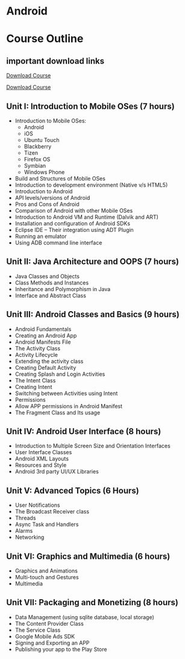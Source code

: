 # Android

# Course Outline

<!-- add a notes to download resource in zip format which is /madt.zip -->
## important download links
[Download Course](/madt.zip)

[Download Course](/Android.pdf)

## Unit I: Introduction to Mobile OSes (7 hours)
- Introduction to Mobile OSes:
  - Android
  - iOS
  - Ubuntu Touch
  - Blackberry
  - Tizen
  - Firefox OS
  - Symbian
  - Windows Phone
- Build and Structures of Mobile OSes
- Introduction to development environment (Native v/s HTML5)
- Introduction to Android
- API levels/versions of Android
- Pros and Cons of Android
- Comparison of Android with other Mobile OSes
- Introduction to Android VM and Runtime (Dalvik and ART)
- Installation and configuration of Android SDKs
- Eclipse IDE – Their integration using ADT Plugin
- Running an emulator
- Using ADB command line interface

## Unit II: Java Architecture and OOPS (7 hours)
- Java Classes and Objects
- Class Methods and Instances
- Inheritance and Polymorphism in Java
- Interface and Abstract Class

## Unit III: Android Classes and Basics (9 hours)
- Android Fundamentals
- Creating an Android App
- Android Manifests File
- The Activity Class
- Activity Lifecycle
- Extending the activity class
- Creating Default Activity
- Creating Splash and Login Activities
- The Intent Class
- Creating Intent
- Switching between Activities using Intent
- Permissions
- Allow APP permissions in Android Manifest
- The Fragment Class and Its usage

## Unit IV: Android User Interface (8 hours)
- Introduction to Multiple Screen Size and Orientation Interfaces
- User Interface Classes
- Android XML Layouts
- Resources and Style
- Android 3rd party UI/UX Libraries

## Unit V: Advanced Topics (6 Hours)
- User Notifications
- The Broadcast Receiver class
- Threads
- Async Task and Handlers
- Alarms
- Networking

## Unit VI: Graphics and Multimedia (6 hours)
- Graphics and Animations
- Multi-touch and Gestures
- Multimedia

## Unit VII: Packaging and Monetizing (8 hours)
- Data Management (using sqlite database, local storage)
- The Content Provider Class
- The Service Class
- Google Mobile Ads SDK
- Signing and Exporting an APP
- Publishing your app to the Play Store





